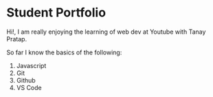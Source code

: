 # Student Portfolio

Hi!, I am really enjoying the learning of web dev at Youtube with Tanay Pratap.

So far I know the basics of the following:

1. Javascript
1. Git
1. Github
1. VS Code
